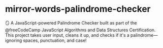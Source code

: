 # mirror-words-palindrome-checker
🪞 A JavaScript-powered Palindrome Checker built as part of the @freeCodeCamp JavaScript Algorithms and Data Structures Certification. This project takes user input, cleans it up, and checks if it's a palindrome—ignoring spaces, punctuation, and case!
